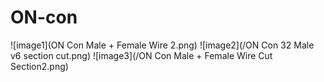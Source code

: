 # ON-con
![image1](ON Con Male + Female Wire 2.png)
![image2](/ON Con 32 Male v6 section cut.png)
![image3](/ON Con Male + Female Wire Cut Section2.png)
